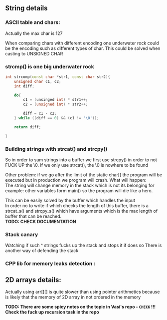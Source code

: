 ## String details
### ASCII table and chars:
Actually the max char is 127  

When comparing chars with different encoding one underwater rock could be the
encoding such as different types of char. This could be solved when casting
to UNSIGNED CHAR  

### strcmp() is one big underwater rock
```c++
int strcomp(const char *str1, const char str2){
    unsigned char c1, c2;
    int diff;

    do{
        c1 = (unsinged int) * str1++;
        c2 = (unsigned int) * str2++;

        diff = c1 - c2;
    } while ((diff == 0) && (c1 != '\0'));

    return diff;

}
```

### Building strings with strcat() and strcpy()
So in order to sum strings into a buffer we first use strcpy() in order to not
FUCK UP the \0. If we only use strcat(), the \0 is nowhere to be found  

Other problem: if we go after the limit of the static char[] the program will be
executed but in production we program will crash. What will happen:  
The string will change memory in the stack which is not its belonging for
example: other variables form main() so the program will die like a hero.

This can be easily solved by the buffer which handles the input  
In order no to write if which checks the length of this buffer, there is a
strcat_s() and strcpy_s() which have arguments which is the max length of buffer
that can be reached.  
**TODO: CHECK DOCUMENTATION**

### Stack canary
Watching if such ^ strings fucks up the stack and stops it if does so
There is another way of defending the stack  

### CPP lib for memory leaks detection :

## 2D arrays details:
Actually using arr[][] is quite slower than using pointer arithmetics because
is likely that the memory of 2D array in not ordered in the memory

**TODO: There are some spicy notes on the topic in Vasi's repo - `CHECK` !!!**    
**Check the fuck up recursion task in the repo**
